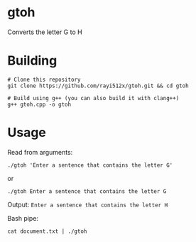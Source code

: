 # gtoh
Converts the letter G to H

# Building
    # Clone this repository
    git clone https://github.com/rayi512x/gtoh.git && cd gtoh
    
    # Build using g++ (you can also build it with clang++)
    g++ gtoh.cpp -o gtoh

# Usage
Read from arguments:

    ./gtoh 'Enter a sentence that contains the letter G'
or

    ./gtoh Enter a sentence that contains the letter G

Output: ```Enter a sentence that contains the letter H```

Bash pipe:

    cat document.txt | ./gtoh
